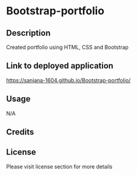 # Bootstrap-portfolio
## Description

Created portfolio using HTML, CSS and Bootstrap

## Link to deployed application

https://sanjana-1604.github.io/Bootstrap-portfolio/

## Usage

N/A

## Credits



## License

Please visit license section for more details
